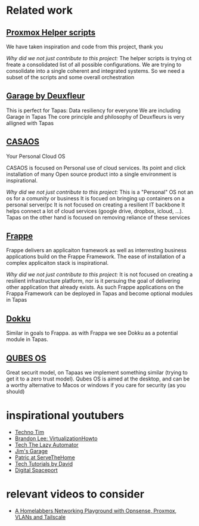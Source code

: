 # Related work

## [Proxmox Helper scripts](https://community-scripts.github.io/ProxmoxVE/)
We have taken inspiration and code from this project, thank you

*Why did we not just contribute to this project:* 
The helper scripts is trying ot freate a consolidated list of all possible configurations. We are trying to consolidate into a single coherent and integrated systems. So we need a subset of the scripts and some overall orchestration

## [Garage by Deuxfleur](https://garagehq.deuxfleurs.fr/)
This is perfect for Tapas: Data resiliency for everyone
We are including Garage in Tapas
The core principle and philosophy of Deuxfleurs is very alligned with Tapas

## [CASAOS](https://casaos.zimaspace.com/)
Your Personal Cloud OS

CASAOS is focused on Personal use of cloud services. Its point and click installation of many Open source product into a single environment is inspirational.

*Why did we not just contribute to this project:*
This is a "Personal" OS not an os for a comunity or business
It is focued on bringing up containers on a personal server/pc
It is not focused on creating a resilient IT backbone
It helps connect a lot of cloud services (google drive, dropbox, icloud, ...). Tapas on the other hand is focused on removing reliance of these services


## [Frappe](https://frappe.io/framework)

Frappe delivers an applicaiton framework as well as interresting business applications build on the Frappe Framework. The ease of installation of a complex applicaiton stack is inspirational. 

*Why did we not just contribute to this project:*
It is not focused on creating a resilient infrastructure platform, nor is it persuing the goal of delivering other application that already exists. As such Frappe applications on the Frappa Framework can be deployed in Tapas and become optional modules in Tapas

## [Dokku](https://dokku.com/)
Similar in goals to Frappa. as with Frappa we see Dokku as a potential module in Tapas.


## [QUBES OS](https://www.qubes-os.org/)
Great securit model, on Tapaas we implement something similar (trying to get it to a zero trust model). Qubes OS is aimed at the desktop, and can be a worthy alternative to Macos or windows if you care for security (as you should)


# inspirational youtubers

* [Techno Tim](https://www.youtube.com/@TechnoTim)
* [Brandon Lee: VirtualizationHowto](https://www.youtube.com/@VirtualizationHowto) 
* [Tech The Lazy Automator](https://www.youtube.com/@Tech-TheLazyAutomator)
* [Jim's Garage](https://www.youtube.com/@Jims-Garage)
* [Patric at ServeTheHome](https://www.youtube.com/@ServeTheHomeVideo)
* [Tech Tutorials by David](https://www.youtube.com/@TechTutorialsDavidMcKone)
* [Digital Spaceport](www.youtube.com/@DigitalSpaceport)



# relevant videos to consider
* [A Homelabbers Networking Playground with Opnsense, Proxmox, VLANs and Tailscale](https://youtu.be/XXx7NDgDaRU)
